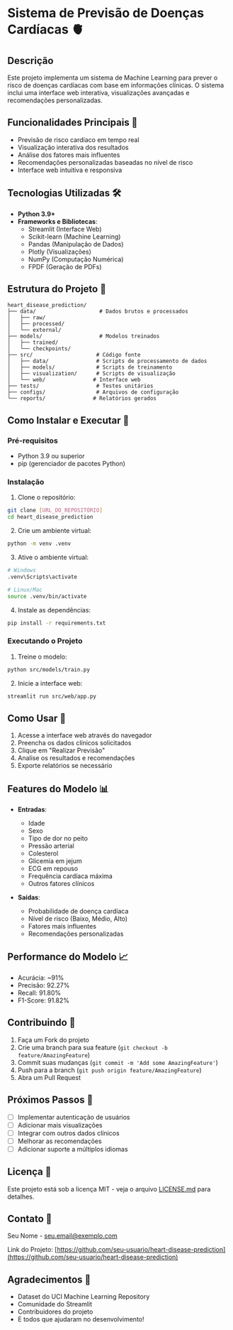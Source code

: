 # Sistema de Previsão de Doenças Cardíacas 🫀

## Descrição
Este projeto implementa um sistema de Machine Learning para prever o risco de doenças cardíacas com base em informações clínicas. O sistema inclui uma interface web interativa, visualizações avançadas e recomendações personalizadas.

## Funcionalidades Principais 🌟
- Previsão de risco cardíaco em tempo real
- Visualização interativa dos resultados
- Análise dos fatores mais influentes
- Recomendações personalizadas baseadas no nível de risco
- Interface web intuitiva e responsiva

## Tecnologias Utilizadas 🛠
- **Python 3.9+**
- **Frameworks e Bibliotecas**:
  - Streamlit (Interface Web)
  - Scikit-learn (Machine Learning)
  - Pandas (Manipulação de Dados)
  - Plotly (Visualizações)
  - NumPy (Computação Numérica)
  - FPDF (Geração de PDFs)

## Estrutura do Projeto 📁
```
heart_disease_prediction/
├── data/                    # Dados brutos e processados
│   ├── raw/
│   ├── processed/
│   └── external/
├── models/                  # Modelos treinados
│   ├── trained/
│   └── checkpoints/
├── src/                    # Código fonte
│   ├── data/               # Scripts de processamento de dados
│   ├── models/             # Scripts de treinamento
│   ├── visualization/      # Scripts de visualização
│   └── web/               # Interface web
├── tests/                  # Testes unitários
├── configs/                # Arquivos de configuração
└── reports/               # Relatórios gerados
```

## Como Instalar e Executar 🚀

### Pré-requisitos
- Python 3.9 ou superior
- pip (gerenciador de pacotes Python)

### Instalação
1. Clone o repositório:
```bash
git clone [URL_DO_REPOSITÓRIO]
cd heart_disease_prediction
```

2. Crie um ambiente virtual:
```bash
python -m venv .venv
```

3. Ative o ambiente virtual:
```bash
# Windows
.venv\Scripts\activate

# Linux/Mac
source .venv/bin/activate
```

4. Instale as dependências:
```bash
pip install -r requirements.txt
```

### Executando o Projeto
1. Treine o modelo:
```bash
python src/models/train.py
```

2. Inicie a interface web:
```bash
streamlit run src/web/app.py
```

## Como Usar 📱
1. Acesse a interface web através do navegador
2. Preencha os dados clínicos solicitados
3. Clique em "Realizar Previsão"
4. Analise os resultados e recomendações
5. Exporte relatórios se necessário

## Features do Modelo 📊
- **Entradas**:
  - Idade
  - Sexo
  - Tipo de dor no peito
  - Pressão arterial
  - Colesterol
  - Glicemia em jejum
  - ECG em repouso
  - Frequência cardíaca máxima
  - Outros fatores clínicos

- **Saídas**:
  - Probabilidade de doença cardíaca
  - Nível de risco (Baixo, Médio, Alto)
  - Fatores mais influentes
  - Recomendações personalizadas

## Performance do Modelo 📈
- Acurácia: ~91%
- Precisão: 92.27%
- Recall: 91.80%
- F1-Score: 91.82%

## Contribuindo 🤝
1. Faça um Fork do projeto
2. Crie uma branch para sua feature (`git checkout -b feature/AmazingFeature`)
3. Commit suas mudanças (`git commit -m 'Add some AmazingFeature'`)
4. Push para a branch (`git push origin feature/AmazingFeature`)
5. Abra um Pull Request

## Próximos Passos 🎯
- [ ] Implementar autenticação de usuários
- [ ] Adicionar mais visualizações
- [ ] Integrar com outros dados clínicos
- [ ] Melhorar as recomendações
- [ ] Adicionar suporte a múltiplos idiomas

## Licença 📝
Este projeto está sob a licença MIT - veja o arquivo [LICENSE.md](LICENSE.md) para detalhes.

## Contato 📧
Seu Nome - seu.email@exemplo.com

Link do Projeto: [https://github.com/seu-usuario/heart-disease-prediction](https://github.com/seu-usuario/heart-disease-prediction)

## Agradecimentos 🙏
- Dataset do UCI Machine Learning Repository
- Comunidade do Streamlit
- Contribuidores do projeto
- E todos que ajudaram no desenvolvimento!